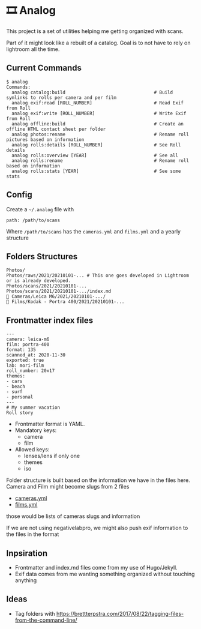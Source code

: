 # 🎞 Analog

This project is a set of utilities helping me getting organized with scans.

Part of it might look like a rebuilt of a catalog. 
Goal is to not have to rely on lightroom all the time. 

## Current Commands

```
$ analog
Commands:
  analog catalog:build                                 # Build symlinks to rolls per camera and per film
  analog exif:read [ROLL_NUMBER]                       # Read Exif from Roll
  analog exif:write [ROLL_NUMBER]                      # Write Exif from Roll
  analog offline:build                                 # Create an offline HTML contact sheet per folder
  analog photos:rename                                 # Rename roll pictures based on information
  analog rolls:details [ROLL_NUMBER]                   # See Roll details
  analog rolls:overview [YEAR]                         # See all
  analog rolls:rename                                  # Rename roll based on information
  analog rolls:stats [YEAR]                            # See some stats
```

## Config

Create a `~/.analog` file with 

```
path: /path/to/scans 
```

Where `/path/to/scans` has the `cameras.yml` and `films.yml` and  a yearly structure

## Folders Structures

```
Photos/
Photos/raws/2021/20210101-... # This one goes developed in Lightroom or is already developed. 
Photos/scans/2021/20210101-...
Photos/scans/2021/20210101-.../index.md
🔗 Cameras/Leica M6/2021/20210101-.../
🔗 Films/Kodak - Portra 400/2021/20210101-...
```

## Frontmatter index files

```
---
camera: leica-m6
film: portra-400
format: 135
scanned_at: 2020-11-30
exported: true
lab: mori-film
roll_number: 20x17
themes:
- cars
- beach
- surf
- personal
---
# My summer vacation
Roll story
```


- Frontmatter format is YAML.
- Mandatory keys: 
	- camera
	- film
- Allowed keys:
	- lenses/lens if only one
	- themes
	- iso

Folder structure is built based on the information we have in the files here. 
Camera and Film might become slugs from 2 files

- [cameras.yml](config/cameras.yml)
- [films.yml](config/films.yml)

those would be lists of cameras slugs and information

If we are not using negativelabpro, we might also push exif information to the files in the format


## Inpsiration

- Frontmatter and index.md files come from my use of Hugo/Jekyll. 
- Exif data comes from me wanting something organized without touching anything

## Ideas
- Tag folders with https://brettterpstra.com/2017/08/22/tagging-files-from-the-command-line/

